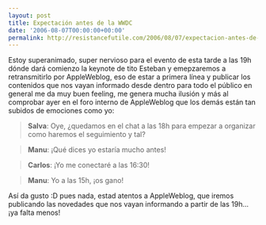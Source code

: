 ```yaml
---
layout: post
title: Expectación antes de la WWDC
date: '2006-08-07T00:00:00+00:00'
permalink: http://resistancefutile.com/2006/08/07/expectacion-antes-de-la-wwdc/
---
```

<a href="http://photos1.blogger.com/blogger/6639/1972/1600/wwdc2006.jpg"><img style="float:right; margin:0 0 10px 10px;cursor:pointer; cursor:hand;" src="http://photos1.blogger.com/blogger/6639/1972/320/wwdc2006.jpg" border="0" alt="" /></a>Estoy superanimado, super nervioso para el evento de esta tarde a las 19h dónde dará comienzo la keynote de tito Esteban y emepzaremos a retransmitirlo por AppleWeblog, eso de estar a primera línea y publicar los contenidos que nos vayan informado desde dentro para todo el público en general me da muy buen feeling, me genera mucha ilusión y más al comprobar ayer en el foro interno de AppleWeblog que los demás están tan subidos de emociones como yo:<blockquote><span style="font-weight:bold;">Salva</span>: Oye, ¿quedamos en el chat a las 18h para empezar a organizar como haremos el seguimiento y tal?</blockquote>
<blockquote><span style="font-weight:bold;">Manu</span>: ¡Qué dices yo estaría mucho antes!</blockquote>
<blockquote><span style="font-weight:bold;">Carlos</span>: ¡Yo me conectaré a las 16:30!</blockquote>
<blockquote><span style="font-weight:bold;">Manu</span>: Yo a las 15h, ¡os gano!</blockquote>
Así da gusto :D pues nada, estad atentos a AppleWeblog, que iremos publicando las novedades que nos vayan informando a partir de las 19h... ¡ya falta menos!
